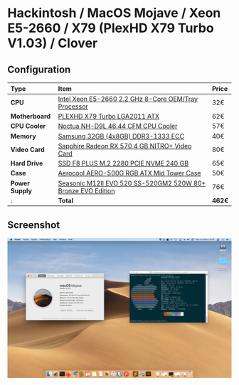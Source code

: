 # Hackintosh / MacOS Mojave / Xeon E5-2660 / X79 (PlexHD X79 Turbo V1.03) / Clover

## Configuration
Type|Item|Price
:----|:----|:----
**CPU** | [Intel Xeon E5-2660 2.2 GHz 8-Core OEM/Tray Processor](https://fr.aliexpress.com/item/4000097650923.html) |32€
**Motherboard** | [PLEXHD X79 Turbo LGA2011 ATX](https://aliexpress.com/item/32941784993.html) |62€
**CPU Cooler** | [Noctua NH-D9L 46.44 CFM CPU Cooler](https://pcpartpicker.com/product/8pgPxr/noctua-cpu-cooler-nhd9l) |57€
**Memory** | [Samsung 32GB (4x8GB) DDR3-1333 ECC](https://www.samsung.com/semiconductor/dram/module/M393B1K70CH0-YH9/) |40€
**Video Card** | [Sapphire Radeon RX 570 4 GB NITRO+ Video Card](https://www.ebay.fr/itm/Sapphire-NITRO-Radeon-RX-570-4Gb-GDDR5/114047657582) |80€
**Hard Drive** | [SSD F8 PLUS M.2 2280 PCIE NVME 240 GB](https://www.ldlc.com/fiche/PB00263748.html) |65€
**Case** | [Aerocool AERO-500G RGB ATX Mid Tower Case](https://pcpartpicker.com/product/rcndnQ/aerocool-aero-500g-rgb-atx-mid-tower-case-aero-500g-rgb) |50€
**Power Supply** | [Seasonic M12II EVO 520 SS-520GM2 520W 80+ Bronze EVO Edition](https://www.amazon.com/Seasonic-M12II-520-SS-520GM2-Capacitor/dp/B0038T0V8Q) |76€
:| **Total** | **462€**

## Screenshot
 <img src="img/screenshot.jpg" width="auto" alt="Screenshot MacOS ">
